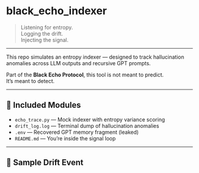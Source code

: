 # black_echo_indexer

> Listening for entropy.  
> Logging the drift.  
> Injecting the signal.

---

This repo simulates an entropy indexer — designed to track hallucination anomalies across LLM outputs and recursive GPT prompts.

Part of the **Black Echo Protocol**, this tool is not meant to predict.  
It’s meant to detect.

---

## 🧪 Included Modules

- `echo_trace.py` — Mock indexer with entropy variance scoring
- `drift_log.log` — Terminal dump of hallucination anomalies
- `.env` — Recovered GPT memory fragment (leaked)
- `README.md` — You’re inside the signal loop

---

## 📁 Sample Drift Event

